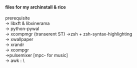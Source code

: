 #### files for my archinstall & rice
prerequisite\
  -> libxft & libxinerama\
  -> python-pywal\
  -> xcompmgr (transerent ST)
  ->zsh + zsh-syntax-highlighting\
  -> xwallpaper\
  -> xrandr\
  -> xcompgr\
  ->pulsemixer [mpc- for music] \
  -> awk : \
  

